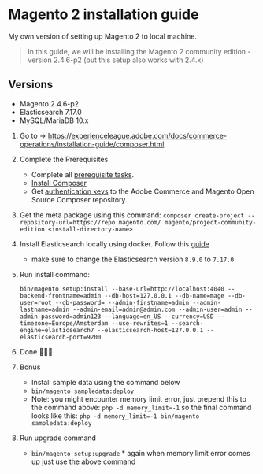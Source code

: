 # Magento 2 installation guide
My own version of setting up Magento 2 to local machine.

> In this guide, we will be installing the Magento 2 community edition - version 2.4.6-p2 (but this setup also works with 2.4.x)

## Versions
* Magento 2.4.6-p2
* Elasticsearch 7.17.0
* MySQL/MariaDB 10.x

1. Go to -> https://experienceleague.adobe.com/docs/commerce-operations/installation-guide/composer.html
2. Complete the Prerequisites
     * Complete all [prerequisite tasks](https://experienceleague.adobe.com/docs/commerce-operations/installation-guide/system-requirements.html?lang=en).
     * [Install Composer](https://getcomposer.org/download/)
     * Get [authentication keys](https://experienceleague.adobe.com/docs/commerce-operations/installation-guide/prerequisites/authentication-keys.html?lang=en) to the Adobe Commerce and Magento Open Source Composer repository.
3. Get the meta package using this command: `composer create-project --repository-url=https://repo.magento.com/ magento/project-community-edition <install-directory-name>`
4. Install Elasticsearch locally using docker. Follow this [guide](https://www.elastic.co/guide/en/elasticsearch/reference/current/run-elasticsearch-locally.html#run-elasticsearch-locally)
   - make sure to change the Elasticsearch version `8.9.0` to `7.17.0`
5. Run install command:
   ```
   bin/magento setup:install --base-url=http://localhost:4040 --backend-frontname=admin --db-host=127.0.0.1 --db-name=mage --db-user=root --db-password= --admin-firstname=admin --admin-lastname=admin --admin-email=admin@admin.com --admin-user=admin --admin-password=admin123 --language=en_US --currency=USD --timezone=Europe/Amsterdam --use-rewrites=1 --search-engine=elasticsearch7 --elasticsearch-host=127.0.0.1 --elasticsearch-port=9200
   ```
6. Done 🎉🎉🎉
7. Bonus
   - Install sample data using the command below
   - ```bin/magento sampledata:deploy```
   - Note: you might encounter memory limit error, just prepend this to the command above: ```php -d memory_limit=-1``` so the final command looks like this: ```php -d memory_limit=-1 bin/magento sampledata:deploy```
  
8. Run upgrade command
   - ```bin/magento setup:upgrade``` * again when memory limit error comes up just use the above command
  
<br/>
 
